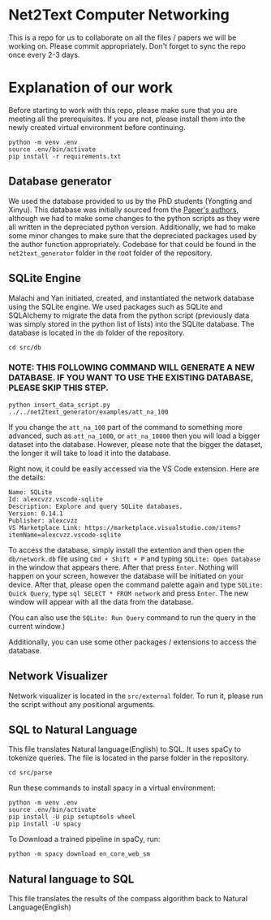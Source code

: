 # Net2Text Computer Networking

This is a repo for us to collaborate on all the files / papers we will be working on. Please commit appropriately. Don't forget to sync the repo once every 2-3 days.

# Explanation of our work

Before starting to work with this repo, please make sure that you are meeting all the prerequisites. If you are not, please install them into the newly created virtual environment before continuing.

```shell
python -m venv .env
source .env/bin/activate
pip install -r requirements.txt
```

## Database generator

We used the database provided to us by the PhD students (Yongting and Xinyu). This database was initially sourced from the [Paper's authors](https://github.com/nsg-ethz/net2text), although we had to make some changes to the python scripts as they were all written in the depreciated python version. Additionally, we had to make some minor changes to make sure that the depreciated packages used by the author function appropriately. Codebase for that could be found in the `net2text_generator` folder in the root folder of the repository.

## SQLite Engine

Malachi and Yan initiated, created, and instantiated the network database using the SQLite engine. We used packages such as SQLite and SQLAlchemy to migrate the data from the python script (previously data was simply stored in the python list of lists) into the SQLite database. The database is located in the `db` folder of the repository.

```shell
cd src/db
```

### NOTE: THIS FOLLOWING COMMAND WILL GENERATE A NEW DATABASE. IF YOU WANT TO USE THE EXISTING DATABASE, PLEASE SKIP THIS STEP.

```shell
python insert_data_script.py ../../net2text_generator/examples/att_na_100
```

If you change the `att_na_100` part of the command to something more advanced, such as `att_na_1000`, or `att_na_10000` then you will load a bigger dataset into the database. However, please note that the bigger the dataset, the longer it will take to load it into the database.

Right now, it could be easily accessed via the VS Code extension. Here are the details:

```
Name: SQLite
Id: alexcvzz.vscode-sqlite
Description: Explore and query SQLite databases.
Version: 0.14.1
Publisher: alexcvzz
VS Marketplace Link: https://marketplace.visualstudio.com/items?itemName=alexcvzz.vscode-sqlite
```

To access the database, simply install the extention and then open the `db/network.db` file using `Cmd + Shift + P` and typing `SQLite: Open Database` in the window that appears there. After that press `Enter`. Nothing will happen on your screen, however the database will be initiated on your device. After that, please open the command palette again and type `SQLite: Quick Query`, type `sql SELECT * FROM network` and press `Enter`. The new window will appear with all the data from the database.

(You can also use the `SQLite: Run Query` command to run the query in the current window.)

Additionally, you can use some other packages / extensions to access the database.

## Network Visualizer

Network visualizer is located in the `src/external` folder. To run it, please run the script without any positional arguments.

## SQL to Natural Language

This file translates Natural language(English) to SQL. It uses spaCy to tokenize queries. The file is located in the parse folder in the repository.

```shell
cd src/parse
```

Run these commands to install spacy in a virtual environment:

```shell
python -m venv .env
source .env/bin/activate
pip install -U pip setuptools wheel
pip install -U spacy
```

To Download a trained pipeline in spaCy, run:

```shell
python -m spacy download en_core_web_sm
```

## Natural language to SQL

This file translates the results of the compass algorithm back to Natural Language(English)

